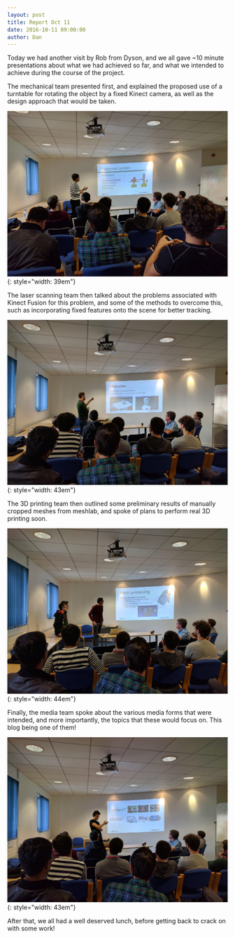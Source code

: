 ```yaml
---
layout: post
title: Report Oct 11
date: 2016-10-11 09:00:00
author: Dan
---
```


Today we had another visit by Rob from Dyson, and we all gave \~10
minute presentations about what we had achieved so far, and what we
intended to achieve during the course of the project.

The mechanical team presented first, and explained the proposed use of a
turntable for rotating the object by a fixed Kinect camera, as well as
the design approach that would be taken.

![image](/img/blog/11th/media/image03.jpg){: style="width: 39em"}

The laser scanning team then talked about the problems associated with
Kinect Fusion for this problem, and some of the methods to overcome
this, such as incorporating fixed features onto the scene for better
tracking.

![image](/img/blog/11th/media/image06.jpg){: style="width: 43em"}

The 3D printing team then outlined some preliminary results of manually
cropped meshes from meshlab, and spoke of plans to perform real 3D
printing soon.

![image](/img/blog/11th/media/image07.jpg){: style="width: 44em"}

Finally, the media team spoke about the various media forms that were
intended, and more importantly, the topics that these would focus on.
This blog being one of them!

![image](/img/blog/11th/media/image05.jpg){: style="width: 43em"}

After that, we all had a well deserved lunch, before getting back to
crack on with some work!
